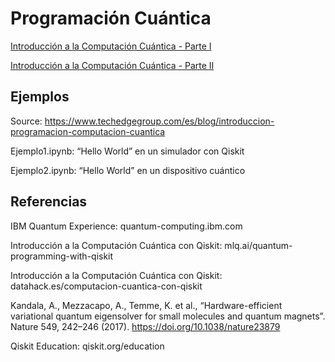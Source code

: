 # Programación Cuántica

[Introducción a la Computación Cuántica - Parte I](https://www.techedgegroup.com/es/blog/introduccion-computacion-cuantica-i)

[Introducción a la Computación Cuántica - Parte II](https://www.techedgegroup.com/es/blog/introduccion-computacion-cuantica-ii)


## Ejemplos
Source: https://www.techedgegroup.com/es/blog/introduccion-programacion-computacion-cuantica

Ejemplo1.ipynb: “Hello World” en un simulador con Qiskit

Ejemplo2.ipynb: “Hello World” en un dispositivo cuántico



## Referencias

IBM Quantum Experience: quantum-computing.ibm.com

Introducción a la Computación Cuántica con Qiskit: mlq.ai/quantum-programming-with-qiskit

Introducción a la Computación Cuántica con Qiskit: datahack.es/computacion-cuantica-con-qiskit

Kandala, A., Mezzacapo, A., Temme, K. et al., “Hardware-efficient variational quantum eigensolver for
small molecules and quantum magnets”. Nature 549, 242–246 (2017).
https://doi.org/10.1038/nature23879

Qiskit Education: qiskit.org/education
